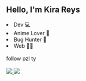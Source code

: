 ## Hello, I'm Kira Reys 
<li> Dev 💻 </li>
<li> Anime Lover 🤩 </li> 
<li> Bug Hunter 🔫 </li>
<li> Web 🐱‍💻</li> <br>
follow pzl ty <br><br>
<a href="https://discord.com/"><img src="https://img.shields.io/badge/Discord-Kira%20Reys%232749-blue?style=plastic&logo=discord.svg" /> </a>
<a href="https://instagram.com/kira.reys"><img src="https://img.shields.io/badge/Instagram-Kira%20Reys-purple?style=plastic&logo=instagram"/> </a>


